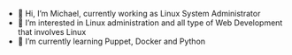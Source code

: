 - 👋 Hi, I’m Michael, currently working as Linux System Administrator
- 👀 I’m interested in Linux administration and all type of Web Development that involves Linux
- 🌱 I’m currently learning Puppet, Docker and Python

<!---
mitch-webdev/mitch-webdev is a ✨ special ✨ repository because its `README.md` (this file) appears on your GitHub profile.
You can click the Preview link to take a look at your changes.
--->
